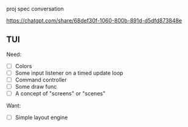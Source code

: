 proj spec conversation

https://chatgpt.com/share/68def30f-1060-800b-891d-d5dfd873848e

## TUI 

Need:

- [ ] Colors
- [ ] Some input listener on a timed update loop
- [ ] Command controller
- [ ] Some draw func
- [ ] A concept of "screens" or "scenes"

Want:

- [ ] Simple layout engine
